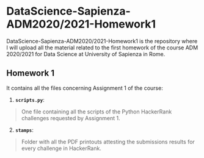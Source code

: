 # DataScience-Sapienza-ADM2020/2021-Homework1

DataScience-Sapienza-ADM2020/2021-Homework1 is the repository where I will upload 
all the material related to the first homework of the course ADM 2020/2021 for Data Science at University of Sapienza in Rome.

## Homework 1

It contains all the files concerning Assignment 1 of the course:
1.  **```scripts.py```**:
> One file containing all the scripts of the Python HackerRank challenges requested by Assignment 1.
2.  **```stamps```**:
> Folder with all the PDF printouts attesting the submissions results for every challenge in HackerRank.




